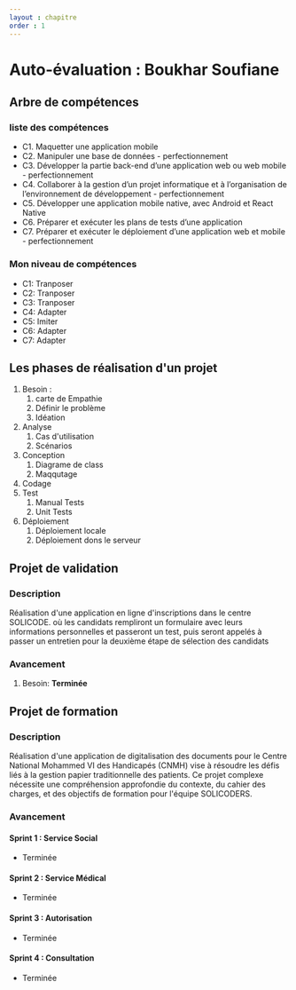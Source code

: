 ```yaml
---
layout : chapitre
order : 1
---
```



# Auto-évaluation : Boukhar Soufiane

## Arbre de compétences

### liste des compétences

- C1. Maquetter une application mobile
- C2. Manipuler une base de données - perfectionnement
- C3. Développer la partie back-end d’une application web ou web mobile - perfectionnement
- C4. Collaborer à la gestion d’un projet informatique et à l’organisation de l’environnement de développement - perfectionnement
- C5. Développer une application mobile native, avec Android et React Native
- C6. Préparer et exécuter les plans de tests d’une application
- C7. Préparer et exécuter le déploiement d’une application web et mobile - perfectionnement

### Mon niveau de compétences

- C1: Tranposer
- C2: Tranposer
- C3: Tranposer
- C4: Adapter
- C5: Imiter
- C6: Adapter
- C7: Adapter

## Les phases de réalisation d'un projet

1. Besoin :
   1. carte de Empathie
   2. Définir le problème
   3. Idéation
2. Analyse
   1. Cas d'utilisation
   2. Scénarios
3. Conception
   1. Diagrame de class
   2. Maqqutage
4. Codage
5. Test
   1. Manual Tests
   2. Unit Tests
6. Déploiement
   1. Déploiement locale
   2. Déploiement dons le serveur

## Projet de validation

### Description

Réalisation d'une application en ligne d'inscriptions dans le centre SOLICODE. où les candidats rempliront un formulaire avec leurs informations personnelles et passeront un test, puis seront appelés à passer un entretien pour la deuxième étape de sélection des candidats

### Avancement

1. Besoin: **Terminée**


## Projet de formation

### Description

Réalisation d'une application de digitalisation des documents pour le Centre National Mohammed VI des Handicapés (CNMH) vise à résoudre les défis liés à la gestion papier traditionnelle des patients. Ce projet complexe nécessite une compréhension approfondie du contexte, du cahier des charges, et des objectifs de formation pour l'équipe SOLICODERS.

### Avancement

#### Sprint 1 : Service Social

- Terminée

#### Sprint 2 : Service Médical

- Terminée

#### Sprint 3 : Autorisation

- Terminée

#### Sprint 4 : Consultation

- Terminée

